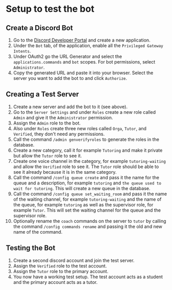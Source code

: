 # Setup to test the bot

## Create a Discord Bot

1. Go to the [Discord Developer Portal](https://discord.com/developers/applications) and create a new application.
2. Under the `Bot` tab, of the application, enable all the `Privileged Gateway Intents`.
3. Under OAuth2 go the URL Generator and select the `applications.commands` and `bot` scopes. For bot permissions, select `Administrator`.
4. Copy the generated URL and paste it into your browser. Select the server you want to add the bot to and click `Authorize`.

## Creating a Test Server

1. Create a new server and add the bot to it (see above).
2. Go to the `Server Settings` and under `Roles` create a new role called `Admin` and give it the `Administrator` permission.
3. Assign the `Admin` role to the bot.
4. Also under `Roles` create three new roles called `Orga`, `Tutor`, and `Verified`, they don't need any permissions.
5. Call the command `/admin genverifyroles` to generate the roles in the database.
6. Create a new category, call it for example `Tutoring` and make it private but allow the `Tutor` role to see it.
7. Create one voice channel in the category, for example `tutoring-waiting` and allow the `Verified` role to see it. The `Tutor` role should be able to see it already because it is in the same category.
8. Call the command `/config queue create` and pass it the name for the queue and a description, for example `tutoring` and `the queue used to wait for tutoring`. This will create a new queue in the database.
9. Call the command `/config queue set_waiting_room` and pass it the name of the waiting channel, for example `tutoring-waiting` and the name of the queue, for example `tutoring` as well as the supervisor role, for example `Tutor`. This will set the waiting channel for the queue and the supervisor role.
10. Optionally rename the `coach` commands on the server to `tutor` by calling the command `/config commands rename` and passing it the old and new name of the command.

## Testing the Bot

1. Create a second discord account and join the test server.
2. Assign the `Verified` role to the test account.
3. Assign the `Tutor` role to the primary account.
4. You now have a working test setup. The test account acts as a student and the primary account acts as a tutor.
